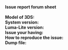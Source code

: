 **Issue report forum sheet**
<br> <br>
**Model of 3DS: <br>
System version: <br>
Luma-Lite version: <br>
Issue your having: <br>
How to reproduce the issue: <br>
Dump file:**
